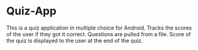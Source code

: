 # Quiz-App

This is a quiz application in multiple choice for Android. Tracks the scores of the user if they got it correct. Questions are pulled from a file. Score of the quiz is displayed to the user at the end of the quiz.
